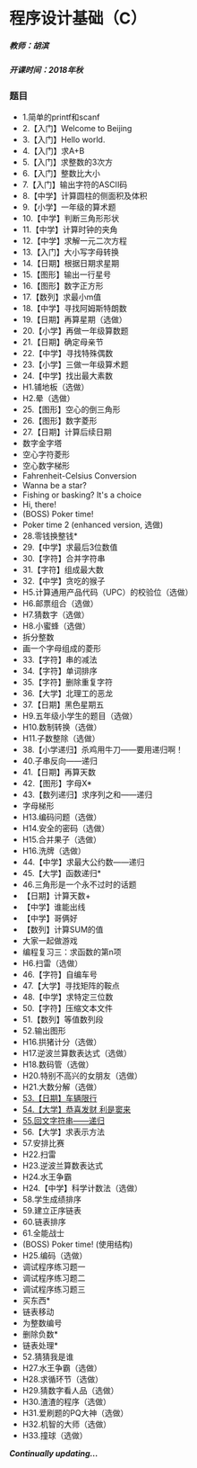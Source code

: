 # 程序设计基础（C）

##### 教师：胡滨

##### 开课时间：2018年秋

### 题目

- 1.简单的printf和scanf
- 2.【入门】Welcome to Beijing
- 3.【入门】Hello world.
- 4.【入门】求A+B
- 5.【入门】求整数的3次方
- 6.【入门】整数比大小
- 7.【入门】输出字符的ASCII码
- 8.【中学】计算圆柱的侧面积及体积
- 9.【小学】一年级的算术题
- 10.【中学】判断三角形形状
- 11.【中学】计算时钟的夹角
- 12.【中学】求解一元二次方程
- 13.【入门】大小写字母转换
- 14.【日期】根据日期求星期
- 15.【图形】输出一行星号
- 16.【图形】数字正方形
- 17.【数列】求最小m值
- 18.【中学】寻找阿姆斯特朗数
- 19.【日期】再算星期（选做）
- 20.【小学】再做一年级算数题
- 21.【日期】确定母亲节
- 22.【中学】寻找特殊偶数
- 23.【小学】三做一年级算术题
- 24.【中学】找出最大素数
- H1.铺地板（选做）
- H2.晕（选做）
- 25.【图形】空心的倒三角形
- 26.【图形】数字菱形
- 27.【日期】计算后续日期
- 数字金字塔
- 空心字符菱形
- 空心数字梯形
- Fahrenheit-Celsius Conversion
- Wanna be a star?
- Fishing or basking? It's a choice
- Hi, there!
- (BOSS) Poker time!
- Poker time 2 (enhanced version, 选做)
- 28.零钱换整钱*
- 29.【中学】求最后3位数值
- 30.【字符】合并字符串
- 31.【字符】组成最大数
- 32.【中学】贪吃的猴子
- H5.计算通用产品代码（UPC）的校验位（选做）
- H6.邮票组合（选做）
- H7.猜数字（选做）
- H8.小蜜蜂（选做）
- 拆分整数
- 画一个字母组成的菱形
- 33.【字符】串的减法
- 34.【字符】单词排序
- 35.【字符】删除重复字符
- 36.【大学】北理工的恶龙
- 37.【日期】黑色星期五
- H9.五年级小学生的题目（选做）
- H10.数制转换（选做）
- H11.子数整除（选做）
- 38.【小学递归】杀鸡用牛刀——要用递归啊！
- 40.子串反向——递归
- 41.【日期】再算天数
- 42.【图形】字母X*
- 43.【数列递归】求序列之和——递归
- 字母梯形
- H13.编码问题（选做）
- H14.安全的密码（选做）
- H15.合并果子（选做）
- H16.洗牌（选做）
- 44.【中学】求最大公约数——递归
- 45.【大学】函数递归*
- 46.三角形是一个永不过时的话题
- 【日期】计算天数+
- 【中学】谁能出线
- 【中学】哥俩好
- 【数列】计算SUM的值
- 大家一起做游戏
- 编程复习三：求函数的第n项
- H6.扫雷（选做）
- 46.【字符】自编车号
- 47.【大学】寻找矩阵的鞍点
- 48.【中学】求特定三位数
- 50.【字符】压缩文本文件
- 51.【数列】等值数列段
- 52.输出图形
- H16.拱猪计分（选做）
- H17.逆波兰算数表达式（选做）
- H18.数码管（选做）
- H20.特别不高兴的女朋友（选做）
- H21.大数分解（选做）
- [53.【日期】车辆限行](https://github.com/Hyperzsb/BIT/tree/master/2018/fundamentals-of-programming-(C)/53-[date]-vehicle-limit-operation)
- [54.【大学】恭喜发财 利是窦来](https://github.com/Hyperzsb/BIT/tree/master/2018/fundamentals-of-programming-(C)/54-[university]-may-you-be-prosperous)
- [55.回文字符串——递归](https://github.com/Hyperzsb/BIT/tree/master/2018/fundamentals-of-programming-(C)/55-palindrome-string-recursion)
- 56.【大学】求表示方法
- 57.安排比赛
- H22.扫雷
- H23.逆波兰算数表达式
- H24.水王争霸
- H24.【中学】科学计数法（选做）
- 58.学生成绩排序
- 59.建立正序链表
- 60.链表排序
- 61.全能战士
- (BOSS) Poker time! (使用结构)
- H25.编码（选做）
- 调试程序练习题一
- 调试程序练习题二
- 调试程序练习题三
- 买东西*
- 链表移动
- 为整数编号
- 删除负数*
- 链表处理*
- 52.猜猜我是谁
- H27.水王争霸（选做）
- H28.求循环节（选做）
- H29.猜数字看人品（选做）
- H30.渣渣的程序（选做）
- H31.爱刷题的PQ大神（选做）
- H32.机智的大师（选做）
- H33.撞球（选做）

***Continually updating...***